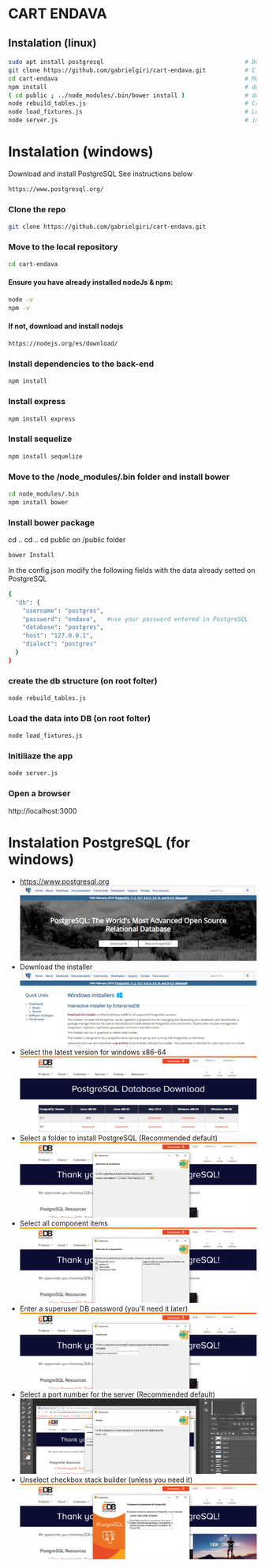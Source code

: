# CART ENDAVA

## Instalation (linux)
```sh
sudo apt install postgresql                                        # Download  PostgreSQL
git clone https://github.com/gabrielgiri/cart-endava.git           # Clone the repo
cd cart-endava                                                     # Move to the local repository 
npm install                                                        # download the dependencies about back (express y sequelize)
( cd public ; ../node_modules/.bin/bower install )                 # download the dependencies to the  front (angular)
node rebuild_tables.js                                             # Create the DM structure 
node load_fixtures.js                                              # Load data 
node server.js                                                     # inicializate the app
```

# Instalation  (windows)

Download and install  PostgreSQL
See instructions below
```sh
https://www.postgresql.org/
```
### Clone the  repo
```sh
git clone https://github.com/gabrielgiri/cart-endava.git
```
### Move to the local repository 
```sh
cd cart-endava												
```
#### Ensure you have already installed nodeJs & npm:
```sh
node -v
npm -v
```

#### If not, download and install nodejs
```sh
https://nodejs.org/es/download/
```
### Install dependencies to the back-end
```sh
npm install 
```
### Install express
```sh
npm install express
```
### Install sequelize	
```sh
npm install sequelize
```
### Move to the /node_modules/.bin folder and install bower	
```sh
cd node_modules/.bin
npm install bower
```
### Install bower package 
cd .. 
cd .. 
cd public 
on /public folder
```sh
bower Install									
```
In the config.json modify the following fields with the data already setted on PostgreSQL
```sh
{
  "db": {
    "username": "postgres",
    "password": "endava",   #use your password entered in PostgreSQL 
    "database": "postgres",
    "host": "127.0.0.1",
    "dialect": "postgres"
  }
}
```
### create the db structure (on root folter)
```sh
node rebuild_tables.js  
```
### Load the data into DB  (on root folter)
```sh
node load_fixtures.js   
```
### Initiliaze the app
```sh
node server.js                                                   
```
### Open a browser
http://localhost:3000


# Instalation PostgreSQL (for windows)
- https://www.postgresql.org
![Step 1](images/instalation/postgresql-step-1.jpg)
- Download the installer
![Step 2](images/instalation/postgresql-step-2.jpg)
- Select the latest version for windows x86-64
![Step 3](images/instalation/postgresql-step-3.jpg)
- Select a folder to install PostgreSQL (Recommended default)
![Step 4](images/instalation/postgresql-step-4.jpg)
- Select all component items
![Step 5](images/instalation/postgresql-step-5.jpg)
- Enter a superuser DB password (you'll need it later)
![Step 6](images/instalation/postgresql-step-6.jpg)
- Select a port number for the server (Recommended default)
![Step 7](images/instalation/postgresql-step-7.jpg)
- Unselect checkbox stack builder (unless you need it)
![Step 8](images/instalation/postgresql-step-8.jpg)


